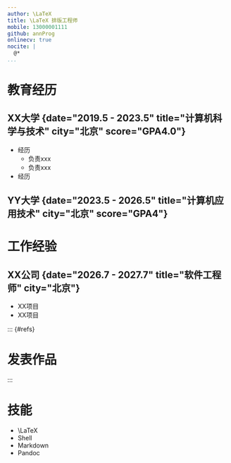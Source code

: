 ```yaml
---
author: \LaTeX
title: \LaTeX 排版工程师
mobile: 13000001111
github: annProg
onlinecv: true
nocite: |
  @*
...
```



# 教育经历

## XX大学 {date="2019.5 - 2023.5" title="计算机科学与技术" city="北京" score="GPA4.0"}

- 经历
  - 负责xxx
  - 负责xxx
- 经历

## YY大学 {date="2023.5 - 2026.5" title="计算机应用技术" city="北京" score="GPA4"}

# 工作经验

## XX公司 {date="2026.7 - 2027.7" title="软件工程师" city="北京"}

- XX项目
- XX项目

::: {#refs}
# 发表作品
:::

# 技能

- \LaTeX
- Shell
- Markdown
- Pandoc
